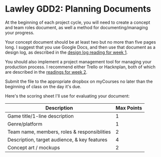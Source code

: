 # Lawley GDD2: Planning Documents

At the beginning of each project cycle, you will need to create a concept and team roles document, as well a method for documenting/managing your progress.

Your concept document should be at least two but no more than five pages long. I suggest that you use Google Docs, and then use that document as a design log, as described in the [design log reading for week 1](../readings.md#thursday-126).

You should also implement a project management tool for managing your production process. I recommend either Trello or Hacknplan, both of which are described in the [readings for week 2](../readings.md#thursday-22). 

Submit the file to the appropriate dropbox on myCourses no later than the beginning of class on the day it's due. 

Here's the scoring sheet I'll use for evaluating your document:

| Description | Max Points | 
| --- | --- |
| Game title/1-line description | 1
| Genre/platform | 1
| Team name, members, roles & responsiblities | 2
| Description, target audience, & key features  | 4
| Concept art / mockups | 2



